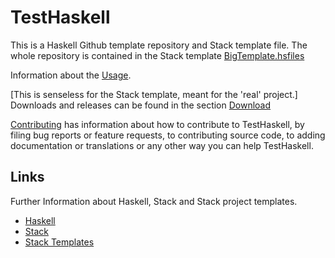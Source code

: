 # TestHaskell

This is a Haskell Github template repository and Stack template file. The whole repository is contained in the Stack template [BigTemplate.hsfiles](https://github.com/Release-Candidate/HaskellTemplate/blob/main/BigTemplate.hsfiles)

Information about the [Usage](./usage.md).

[This is senseless for the Stack template, meant for the 'real' project.]
Downloads and releases can be found in the section [Download](./usage.md#download)

[Contributing](./contributing.md) has information about how to contribute to TestHaskell, by
filing bug reports or feature requests, to contributing source code, to adding documentation
or translations or any other way you can help TestHaskell.

## Links

Further Information about Haskell, Stack and Stack project templates.

- [Haskell](https://www.haskell.org/)
- [Stack](https://docs.haskellstack.org/en/stable/GUIDE/)
- [Stack Templates](https://docs.haskellstack.org/en/stable/GUIDE/#fun-features)
